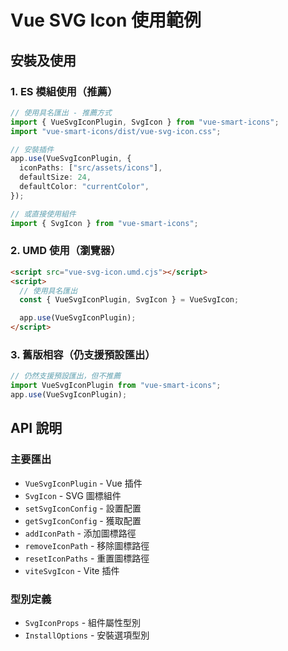 # Vue SVG Icon 使用範例

## 安裝及使用

### 1. ES 模組使用（推薦）

```typescript
// 使用具名匯出 - 推薦方式
import { VueSvgIconPlugin, SvgIcon } from "vue-smart-icons";
import "vue-smart-icons/dist/vue-svg-icon.css";

// 安裝插件
app.use(VueSvgIconPlugin, {
  iconPaths: ["src/assets/icons"],
  defaultSize: 24,
  defaultColor: "currentColor",
});

// 或直接使用組件
import { SvgIcon } from "vue-smart-icons";
```

### 2. UMD 使用（瀏覽器）

```html
<script src="vue-svg-icon.umd.cjs"></script>
<script>
  // 使用具名匯出
  const { VueSvgIconPlugin, SvgIcon } = VueSvgIcon;

  app.use(VueSvgIconPlugin);
</script>
```

### 3. 舊版相容（仍支援預設匯出）

```typescript
// 仍然支援預設匯出，但不推薦
import VueSvgIconPlugin from "vue-smart-icons";
app.use(VueSvgIconPlugin);
```

## API 說明

### 主要匯出

- `VueSvgIconPlugin` - Vue 插件
- `SvgIcon` - SVG 圖標組件
- `setSvgIconConfig` - 設置配置
- `getSvgIconConfig` - 獲取配置
- `addIconPath` - 添加圖標路徑
- `removeIconPath` - 移除圖標路徑
- `resetIconPaths` - 重置圖標路徑
- `viteSvgIcon` - Vite 插件

### 型別定義

- `SvgIconProps` - 組件屬性型別
- `InstallOptions` - 安裝選項型別
